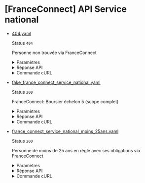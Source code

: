 # [FranceConnect] API Service national
* [404.yaml](404.yaml)

  Status `404`

  Personne non trouvée via FranceConnect

  <details><summary>Paramètres</summary>
  <p>

  ```json
  {
    "nomNaissance": "NOEL"
  }
  ```

  </p>
  </details>

  <details><summary>Réponse API</summary>
  <p>

  ```json
  {
    "errors": [
      {
        "code": "39003",
        "title": "Entité non trouvée",
        "detail": "Le siret ou siren indiqué n'existe pas, n'est pas connu ou ne comporte aucune information pour cet appel. Veuillez vérifier que l'identifiant correspond au périmètre couvert par l'API.",
        "source": null,
        "meta": {
          "provider": "DSNJ"
        }
      }
    ]
  }
  ```

  </p>
  </details>

  <details><summary>Commande cURL</summary>
  <p>

  ```bash
  curl -H "Authorization: Bearer $token_france_connect" --url "https://staging.particulier.api.gouv.fr/v3/dsnj/service_national/france_connect?recipient=13002526500013"
  ```

  </p>
  </details>
* [fake_france_connect_service_national.yaml](fake_france_connect_service_national.yaml)

  Status `200`

  FranceConnect: Boursier échelon 5 (scope complet)

  <details><summary>Paramètres</summary>
  <p>

  ```json
  {
    "nomNaissance": "Delatour",
    "prenoms": [
      "Thomas"
    ],
    "anneeDateNaissance": 1994,
    "moisDateNaissance": 4,
    "jourDateNaissance": 16,
    "sexeEtatCivil": "M",
    "codeCogInseePaysNaissance": "99100",
    "codeCogInseeCommuneNaissance": "75111"
  }
  ```

  </p>
  </details>

  <details><summary>Réponse API</summary>
  <p>

  ```json
  {
    "data": {
      "statut_service_national": "en_regle",
      "commentaires": "Journée Défense et Citoyenneté effectuée le 15/06/2008"
    },
    "links": {
    },
    "meta": {
    }
  }
  ```

  </p>
  </details>

  <details><summary>Commande cURL</summary>
  <p>

  ```bash
  curl -H "Authorization: Bearer $token_france_connect" --url "https://staging.particulier.api.gouv.fr/v3/dsnj/service_national/france_connect?recipient=13002526500013"
  ```

  </p>
  </details>
* [france_connect_service_national_moins_25ans.yaml](france_connect_service_national_moins_25ans.yaml)

  Status `200`

  Personne de moins de 25 ans en règle avec ses obligations via FranceConnect

  <details><summary>Paramètres</summary>
  <p>

  ```json
  {
    "nomNaissance": "CUILLERE",
    "prenoms": [
      "Paul"
    ],
    "anneeDateNaissance": 2007,
    "moisDateNaissance": 1,
    "jourDateNaissance": 23,
    "sexeEtatCivil": "M",
    "codeCogInseePaysNaissance": "99100",
    "codeCogInseeCommuneNaissance": "42218"
  }
  ```

  </p>
  </details>

  <details><summary>Réponse API</summary>
  <p>

  ```json
  {
    "data": {
      "statut_service_national": "en_regle",
      "commentaires": "Journée Défense et Citoyenneté effectuée le 15/06/2025"
    },
    "links": {
    },
    "meta": {
    }
  }
  ```

  </p>
  </details>

  <details><summary>Commande cURL</summary>
  <p>

  ```bash
  curl -H "Authorization: Bearer $token_france_connect" --url "https://staging.particulier.api.gouv.fr/v3/dsnj/service_national/france_connect?recipient=13002526500013"
  ```

  </p>
  </details>
